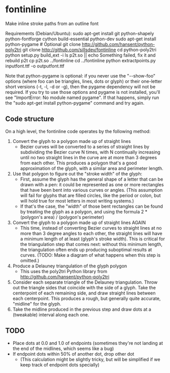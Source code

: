 fontinline
==========

Make inline stroke paths from an outline font

Requirements (Debian/Ubuntu):
    sudo apt-get install git python-shapely python-fontforge cython build-essential python-dev
    sudo apt-get install python-pygame  # Optional
    git clone http://github.com/hansent/python-poly2tri
    git clone http://github.com/sillsdev/fontinline
    cd python-poly2tri
    python setup.py build_ext -i
    ls p2t.so || echo Something failed, fix it and rebuild p2t
    cp p2t.so ../fontinline
    cd ../fontinline
    python extractpoints.py inputfont.ttf -o outputfont.ttf

Note that python-pygame is optional: if you never use the "--show-foo" options
(where foo can be triangles, lines, dots or glyph) or their one-letter short
versions (-t, -l, -d or -g), then the pygame dependency will not be required.
If you try to use those options and pygame is not installed, you'll see
"ImportError: No module named pygame". If that happens, simply run the
"sudo apt-get install python-pygame" command and try again.

Code structure
--------------

On a high level, the fontinline code operates by the following method:

1. Convert the glyph to a polygon made up of straight lines
   * Bezier curves will be converted to a series of straight lines by subdividing the Bezier curve N times, with N continually increasing until no two straight lines in the curve are at more than 3 degrees from each other. This produces a polygon that's a good approximation of the glyph, with a similar area and perimeter length.
1. Use that polygon to figure out the "stroke width" of the glyph:
   * First, assume the glyph has the general shape of a letter that can be drawn with a pen: it could be represented as one or more rectangles that have been bent into various curves or angles. (This assumption will fail for glyphs that are filled circles, like the period or colon, but will hold true for most letters in most writing systems.)
   * If that's the case, the "width" of those bent rectangles can be found by treating the glyph as a polygon, and using the formula 2 * (polygon's area) / (polygon's perimeter)
1. Convert the glyph to a polygon made up of straight lines AGAIN
   * This time, instead of converting Bezier curves to straight lines at no more than 3 degree angles to each other, the straight lines will have a minimum length of at least (glyph's stroke width). This is critical for the triangulation step that comes next: without this minimum length, the triangulation often ends up producing suboptimal results at curves. (TODO: Make a diagram of what happens when this step is omitted.)
1. Produce a Delauney triangulation of the glyph polygon
   * This uses the poly2tri Python library from http://github.com/hansent/python-poly2tri
1. Consider each separate triangle of the Delauney triangulation. Throw out the triangle sides that coincide with the side of a glyph. Take the centerpoint of each remaining side, and draw straight lines between each centerpoint. This produces a rough, but generally quite accurate, "midline" for the glyph.
1. Take the midline produced in the previous step and draw dots at a (tweakable) interval along each one.

TODO
----

* Place dots at 0.0 and 1.0 of endpoints (sometimes they're not landing
  at the end of the midlines, which seems like a bug)
* If endpoint dots within 50% of another dot, drop other dot
    * (This calculation might be slightly tricky, but will be
      simplified if we keep track of endpoint dots specially)
